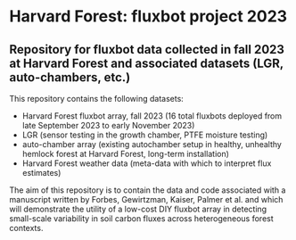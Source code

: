 # Harvard Forest: fluxbot project 2023
## Repository for fluxbot data collected in fall 2023 at Harvard Forest and associated datasets (LGR, auto-chambers, etc.)

This repository contains the following datasets:
- Harvard Forest fluxbot array, fall 2023 (16 total fluxbots deployed from late September 2023 to early November 2023)
- LGR (sensor testing in the growth chamber, PTFE moisture testing)
- auto-chamber array (existing autochamber setup in healthy, unhealthy hemlock forest at Harvard Forest, long-term installation)
- Harvard Forest weather data (meta-data with which to interpret flux estimates)

The aim of this repository is to contain the data and code associated with a manuscript written by Forbes, Gewirtzman, Kaiser, Palmer et al. and which will demonstrate the utility of a low-cost DIY fluxbot array in detecting small-scale variability in soil carbon fluxes across heterogeneous forest contexts.
